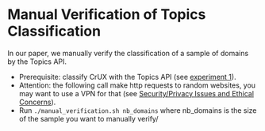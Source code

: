 # Manual Verification of Topics Classification

In our paper, we manually verify the classification of a sample of domains by
the Topics API.

- Prerequisite: classify CrUX with the Topics API (see [experiment
1](../petsymposium-artifact2024.1/experiment1.sh)).
- Attention: the following call make http requests to random websites, you may
  want to use a VPN for that (see [Security/Privacy Issues and Ethical
Concerns](../petsymposium-artifact2024.1/template.md#securityprivacy-issues-and-ethical-concerns)).
- Run `./manual_verification.sh nb_domains`  where nb_domains is the size of the
  sample you want to manually verify/


